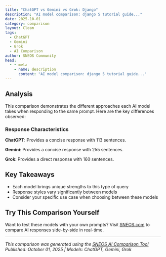 ```yaml
---
title: "ChatGPT vs Gemini vs Grok: Django"
description: "AI model comparison: django 5 tutorial guide..."
date: 2025-10-01
category: comparison
layout: Clean
tags:
  - ChatGPT
  - Gemini
  - Grok
  - AI Comparison
author: SNEOS Community
head:
  - - meta
    - name: description
      content: "AI model comparison: django 5 tutorial guide..."
---
```


<ChatComparison
  title="ChatGPT vs Gemini vs Grok: Django"
  prompt="django 5 tutorial guide"
  :responses='{
    "ChatGPT": "Sure! Here\u0027s a comprehensive beginner-friendly Django 5 tutorial guide to help you get started with building web applications using Django 5.\n\n---\n\n# Django 5 Tutorial Guide\n\n## What is Django?\n\nDjango is a high-level Python web framework that encourages rapid development and clean, pragmatic design. It follows the Model-View-Template (MVT) architectural pattern.\n\nDjango 5 is the latest major release with improvements in performance, security, and new features.\n\n---\n\n## Prerequisites\n\n- Basic understanding of Python programming.\n- Python installed (recommend Python 3.8\u002B).\n- Pip package manager installed.\n- Familiarity with command line basics.\n\n---\n\n## Step 1: Install Django\n\nFirst, create a virtual environment to keep dependencies isolated.\n\n\u0060\u0060\u0060bash\npython3 -m venv myenv\nsource myenv/bin/activate   # On Windows use myenv\\Scripts\\activate\n\u0060\u0060\u0060\n\nInstall Django using pip:\n\n\u0060\u0060\u0060bash\npip install django\n\u0060\u0060\u0060\n\nVerify installation:\n\n\u0060\u0060\u0060bash\ndjango-admin --version\n\u0060\u0060\u0060\n\nYou should see the Django version printed (make sure it\u2019s 5.x).\n\n---\n\n## Step 2: Create a New Django Project\n\nCreate a new Django project named \u0060mysite\u0060:\n\n\u0060\u0060\u0060bash\ndjango-admin startproject mysite\ncd mysite\n\u0060\u0060\u0060\n\nThis creates the following structure:\n\n\u0060\u0060\u0060\nmysite/\n    manage.py\n    mysite/\n        __init__.py\n        settings.py\n        urls.py\n        asgi.py\n        wsgi.py\n\u0060\u0060\u0060\n\n- \u0060manage.py\u0060: A command-line utility for interacting with the project.\n- \u0060settings.py\u0060: Project configuration settings.\n- \u0060urls.py\u0060: URL declarations.\n  \n---\n\n## Step 3: Run the Development Server\n\nRun the server:\n\n\u0060\u0060\u0060bash\npython manage.py runserver\n\u0060\u0060\u0060\n\nOpen \u0060http://127.0.0.1:8000/\u0060 in your browser. You should see the Django welcome page.\n\n---\n\n## Step 4: Create a Django App\n\nIn Django, an app is a component that performs a specific task.\n\nCreate an app called \u0060blog\u0060:\n\n\u0060\u0060\u0060bash\npython manage.py startapp blog\n\u0060\u0060\u0060\n\nYour project structure now looks like:\n\n\u0060\u0060\u0060\nmysite/\n    blog/\n        migrations/\n        __init__.py\n        admin.py\n        apps.py\n        models.py\n        tests.py\n        views.py\n    manage.py\n    mysite/\n        settings.py\n        urls.py\n\u0060\u0060\u0060\n\n---\n\n## Step 5: Register App\n\nAdd your new app to \u0060INSTALLED_APPS\u0060 in \u0060mysite/settings.py\u0060:\n\n\u0060\u0060\u0060python\nINSTALLED_APPS = [\n    ...,\n    \u0027blog\u0027,\n]\n\u0060\u0060\u0060\n\n---\n\n## Step 6: Define a Model\n\nModels represent your data structure.\n\nIn \u0060blog/models.py\u0060:\n\n\u0060\u0060\u0060python\nfrom django.db import models\n\nclass Post(models.Model):\n    title = models.CharField(max_length=200)\n    content = models.TextField()\n    created_at = models.DateTimeField(auto_now_add=True)\n\n    def __str__(self):\n        return self.title\n\u0060\u0060\u0060\n\n---\n\n## Step 7: Create and Run Migrations\n\nTo create database tables for your models:\n\n\u0060\u0060\u0060bash\npython manage.py makemigrations\npython manage.py migrate\n\u0060\u0060\u0060\n\n---\n\n## Step 8: Create a Superuser\n\nTo access Django Admin interface:\n\n\u0060\u0060\u0060bash\npython manage.py createsuperuser\n\u0060\u0060\u0060\n\nFollow the prompts to set username and password.\n\n---\n\n## Step 9: Register Model in Admin\n\nEdit \u0060blog/admin.py\u0060:\n\n\u0060\u0060\u0060python\nfrom django.contrib import admin\nfrom .models import Post\n\nadmin.site.register(Post)\n\u0060\u0060\u0060\n\nRun the server and navigate to \u0060http://127.0.0.1:8000/admin\u0060, and log in with the superuser credentials. You can add/edit/delete posts.\n\n---\n\n## Step 10: Create Views and Templates\n\nCreate a simple view to show all blog posts.\n\nIn \u0060blog/views.py\u0060:\n\n\u0060\u0060\u0060python\nfrom django.shortcuts import render\nfrom .models import Post\n\ndef post_list(request):\n    posts = Post.objects.all().order_by(\u0027-created_at\u0027)\n    return render(request, \u0027blog/post_list.html\u0027, {\u0027posts\u0027: posts})\n\u0060\u0060\u0060\n\nCreate directory for templates:\n\n\u0060\u0060\u0060\nblog/\n    templates/\n        blog/\n            post_list.html\n\u0060\u0060\u0060\n\nCreate \u0060post_list.html\u0060:\n\n\u0060\u0060\u0060html\n\u003C!DOCTYPE html\u003E\n\u003Chtml\u003E\n\u003Chead\u003E\n    \u003Ctitle\u003EBlog Posts\u003C/title\u003E\n\u003C/head\u003E\n\u003Cbody\u003E\n    \u003Ch1\u003EBlog Posts\u003C/h1\u003E\n    \u003Cul\u003E\n    {% for post in posts %}\n        \u003Cli\u003E\u003Cstrong\u003E{{ post.title }}\u003C/strong\u003E - {{ post.created_at }}\u003C/li\u003E\n    {% empty %}\n        \u003Cli\u003ENo posts yet.\u003C/li\u003E\n    {% endfor %}\n    \u003C/ul\u003E\n\u003C/body\u003E\n\u003C/html\u003E\n\u0060\u0060\u0060\n\n---\n\n## Step 11: Configure URLs\n\nCreate a new \u0060urls.py\u0060 inside the \u0060blog\u0060 app:\n\n\u0060\u0060\u0060python\nfrom django.urls import path\nfrom . import views\n\nurlpatterns = [\n    path(\u0027\u0027, views.post_list, name=\u0027post_list\u0027),\n]\n\u0060\u0060\u0060\n\nInclude the blog URLs in the project\u2019s \u0060urlpatterns\u0060 inside \u0060mysite/urls.py\u0060:\n\n\u0060\u0060\u0060python\nfrom django.contrib import admin\nfrom django.urls import path, include\n\nurlpatterns = [\n    path(\u0027admin/\u0027, admin.site.urls),\n    path(\u0027\u0027, include(\u0027blog.urls\u0027)),\n]\n\u0060\u0060\u0060\n\n---\n\n## Step 12: Run the Server and View the Blog\n\n\u0060\u0060\u0060bash\npython manage.py runserver\n\u0060\u0060\u0060\n\nVisit \u0060http://127.0.0.1:8000/\u0060 to see the list of blog posts.\n\n---\n\n## Additional Topics to Explore\n\n- Working with forms and user input.\n- User authentication and authorization.\n- Static files and media handling.\n- Deploying Django applications.\n- Using Django REST Framework for APIs.\n- Testing Django applications.\n\n---\n\n## Helpful Resources\n\n- [Official Django Documentation](https://docs.djangoproject.com/en/5.0/)\n- [Django Project Tutorials](https://tutorial.djangogirls.org/en/)\n- [Django REST Framework](https://www.django-rest-framework.org/)\n\n---\n\nIf you want, I can provide code examples or explanations on any of these additional topics too. Just ask!",
    "Gemini": "Okay, let\u0027s outline a Django 5 tutorial guide. This will be a structured approach to learning Django 5, covering the fundamentals and building a practical project.  I\u0027ll focus on a basic project - a simple blog application.  This allows us to touch on core concepts.\n\n**I.  Setting Up Your Environment \u0026 Project**\n\n1.  **Python Installation:**\n\n    *   **Check Python:**  Make sure you have Python 3.10 or later installed.  Open your terminal/command prompt and run: \u0060python --version\u0060 or \u0060python3 --version\u0060.  If it\u0027s not installed, download it from [python.org](https://www.python.org/).\n    *   **Virtual Environment (Crucial):**  Create a virtual environment to isolate your project dependencies.\n\n        \u0060\u0060\u0060bash\n        python -m venv myprojectenv   # Create the environment\n        source myprojectenv/bin/activate  # On Linux/macOS\n        myprojectenv\\Scripts\\activate  # On Windows\n        \u0060\u0060\u0060\n\n2.  **Install Django:**\n\n    \u0060\u0060\u0060bash\n    pip install Django~=5.0  # Install Django 5 (or specific version)\n    \u0060\u0060\u0060\n\n3.  **Create the Django Project:**\n\n    \u0060\u0060\u0060bash\n    django-admin startproject myblog\n    cd myblog\n    \u0060\u0060\u0060\n\n    This creates a directory structure like this:\n\n    \u0060\u0060\u0060\n    myblog/\n    \u251C\u2500\u2500 myblog/\n    \u2502   \u251C\u2500\u2500 __init__.py\n    \u2502   \u251C\u2500\u2500 asgi.py\n    \u2502   \u251C\u2500\u2500 settings.py\n    \u2502   \u251C\u2500\u2500 urls.py\n    \u2502   \u2514\u2500\u2500 wsgi.py\n    \u251C\u2500\u2500 manage.py\n    \u0060\u0060\u0060\n\n4.  **Understanding the Project Structure:**\n\n    *   \u0060myblog/myblog/\u0060: The inner \u0060myblog\u0060 directory is the actual Python package for your project.\n        *   \u0060settings.py\u0060:  Contains project-wide settings (database, templates, etc.).  We\u0027ll modify this.\n        *   \u0060urls.py\u0060:  Defines the URL patterns for your entire project.\n        *   \u0060wsgi.py\u0060 / \u0060asgi.py\u0060:  Entry points for web servers (like Gunicorn, uWSGI, or Daphne).  \u0060asgi.py\u0060 is important if you plan to use asynchronous features (like WebSockets).  \u0060wsgi.py\u0060 is for traditional synchronous requests.\n    *   \u0060manage.py\u0060:  A command-line utility to manage your Django project (run the server, create apps, run migrations, etc.).\n\n5.  **Run the Development Server:**\n\n    \u0060\u0060\u0060bash\n    python manage.py runserver\n    \u0060\u0060\u0060\n\n    Open your browser and go to \u0060http://127.0.0.1:8000/\u0060. You should see the default Django \u0022It worked!\u0022 page.\n\n**II. Creating Your First App (Blog App)**\n\n1.  **Create a Django App:**\n\n    \u0060\u0060\u0060bash\n    python manage.py startapp blog\n    \u0060\u0060\u0060\n\n    This creates a \u0060blog/\u0060 directory with:\n\n    \u0060\u0060\u0060\n    blog/\n    \u251C\u2500\u2500 __init__.py\n    \u251C\u2500\u2500 admin.py\n    \u251C\u2500\u2500 apps.py\n    \u251C\u2500\u2500 migrations/\n    \u2502   \u2514\u2500\u2500 __init__.py\n    \u251C\u2500\u2500 models.py\n    \u251C\u2500\u2500 tests.py\n    \u2514\u2500\u2500 views.py\n    \u0060\u0060\u0060\n\n2.  **Define Models (blog/models.py):**\n\n    \u0060\u0060\u0060python\n    from django.db import models\n    from django.utils import timezone\n\n    class Post(models.Model):\n        author = models.ForeignKey(\u0027auth.User\u0027, on_delete=models.CASCADE)\n        title = models.CharField(max_length=200)\n        text = models.TextField()\n        created_date = models.DateTimeField(default=timezone.now)\n        published_date = models.DateTimeField(blank=True, null=True)\n\n        def publish(self):\n            self.published_date = timezone.now()\n            self.save()\n\n        def __str__(self):\n            return self.title\n    \u0060\u0060\u0060\n\n    *   \u0060models.Model\u0060: Inherits from Django\u0027s base model class.\n    *   \u0060ForeignKey\u0060:  Creates a relationship with another model (in this case, the built-in \u0060User\u0060 model).  \u0060on_delete=models.CASCADE\u0060 means if the user is deleted, all their posts are also deleted.\n    *   \u0060CharField\u0060:  A text field with a maximum length.\n    *   \u0060TextField\u0060:  A larger text field for the blog post content.\n    *   \u0060DateTimeField\u0060:  A date and time field.  \u0060default=timezone.now\u0060 sets the creation date to the current time.  \u0060blank=True, null=True\u0060 allows the \u0060published_date\u0060 to be empty.\n    *   \u0060publish()\u0060: A method to set the \u0060published_date\u0060.\n    *   \u0060__str__()\u0060:  Returns a string representation of the object (used in the admin interface).\n\n3.  **Register the App and Model in \u0060settings.py\u0060:**\n\n    Open \u0060myblog/settings.py\u0060 and add \u0060\u0027blog\u0027\u0060 to the \u0060INSTALLED_APPS\u0060 list:\n\n    \u0060\u0060\u0060python\n    INSTALLED_APPS = [\n        \u0027django.contrib.admin\u0027,\n        \u0027django.contrib.auth\u0027,\n        \u0027django.contrib.contenttypes\u0027,\n        \u0027django.contrib.sessions\u0027,\n        \u0027django.contrib.messages\u0027,\n        \u0027django.contrib.staticfiles\u0027,\n        \u0027blog\u0027,  # Add your app here\n    ]\n    \u0060\u0060\u0060\n\n4.  **Create and Apply Migrations:**\n\n    \u0060\u0060\u0060bash\n    python manage.py makemigrations blog\n    python manage.py migrate\n    \u0060\u0060\u0060\n\n    *   \u0060makemigrations\u0060: Creates migration files based on changes to your models.  These files describe how to update the database schema.\n    *   \u0060migrate\u0060:  Applies the migrations to your database, creating the tables.\n\n5.  **Configure the Admin Interface (blog/admin.py):**\n\n    \u0060\u0060\u0060python\n    from django.contrib import admin\n    from .models import Post\n\n    admin.site.register(Post)\n    \u0060\u0060\u0060\n\n    This makes the \u0060Post\u0060 model accessible through the Django admin interface.\n\n6.  **Create a Superuser:**\n\n    \u0060\u0060\u0060bash\n    python manage.py createsuperuser\n    \u0060\u0060\u0060\n\n    Follow the prompts to create an administrator account.\n\n7.  **Access the Admin Interface:**\n\n    Go to \u0060http://127.0.0.1:8000/admin/\u0060 and log in with the superuser credentials you created.  You should now see the \u0022Blog\u0022 app and be able to create, edit, and delete posts.\n\n**III. Views and Templates**\n\n1.  **Create Views (blog/views.py):**\n\n    \u0060\u0060\u0060python\n    from django.shortcuts import render\n    from django.utils import timezone\n    from .models import Post\n\n    def post_list(request):\n        posts = Post.objects.filter(published_date__lte=timezone.now()).order_by(\u0027published_date\u0027)\n        return render(request, \u0027blog/post_list.html\u0027, {\u0027posts\u0027: posts})\n    \u0060\u0060\u0060\n\n    *   \u0060render\u0060:  Combines a template with data (the \u0060posts\u0060) and returns an HTTP response.\n    *   \u0060Post.objects.filter()\u0060:  Queries the database for posts that have a \u0060published_date\u0060 less than or equal to the current time.\n    *   \u0060order_by(\u0027published_date\u0027)\u0060:  Orders the posts by their publication date.\n    *   \u0060{\u0027posts\u0027: posts}\u0060: Creates a context dictionary to pass the \u0060posts\u0060 to the template.\n\n2.  **Create URLs (blog/urls.py):**\n\n    Create a new file \u0060blog/urls.py\u0060 with the following content:\n\n    \u0060\u0060\u0060python\n    from django.urls import path\n    from . import views\n\n    urlpatterns = [\n        path(\u0027\u0027, views.post_list, name=\u0027post_list\u0027),\n    ]\n    \u0060\u0060\u0060\n\n    This maps the root URL of the \u0060blog\u0060 app to the \u0060post_list\u0060 view.  \u0060name=\u0027post_list\u0027\u0060 gives the URL a name that you can use in templates to create links.\n\n3.  **Include the App\u0027s URLs in the Project\u0027s URLs (myblog/urls.py):**\n\n    \u0060\u0060\u0060python\n    from django.contrib import admin\n    from django.urls import path, include\n\n    urlpatterns = [\n        path(\u0027admin/\u0027, admin.site.urls),\n        path(\u0027\u0027, include(\u0027blog.urls\u0027)),  # Include the blog app\u0027s URLs\n    ]\n    \u0060\u0060\u0060\n\n    *   \u0060include(\u0027blog.urls\u0027)\u0060: Includes the URL patterns defined in \u0060blog/urls.py\u0060.\n\n4.  **Create Templates (blog/templates/blog/post_list.html):**\n\n    Create a directory \u0060blog/templates/blog/\u0060 (the second \u0060blog\u0060 is important for Django\u0027s template loading mechanism).  Inside this directory, create a file named \u0060post_list.html\u0060:\n\n    \u0060\u0060\u0060html\n    \u003C!DOCTYPE html\u003E\n    \u003Chtml\u003E\n    \u003Chead\u003E\n        \u003Ctitle\u003EMy Blog\u003C/title\u003E\n    \u003C/head\u003E\n    \u003Cbody\u003E\n        \u003Ch1\u003EMy Blog\u003C/h1\u003E\n        {% for post in posts %}\n            \u003Cdiv\u003E\n                \u003Ch2\u003E\u003Ca href=\u0022\u0022\u003E{{ post.title }}\u003C/a\u003E\u003C/h2\u003E\n                \u003Cp\u003E{{ post.text|linebreaksbr }}\u003C/p\u003E\n                \u003Cp\u003EPublished: {{ post.published_date }}\u003C/p\u003E\n            \u003C/div\u003E\n        {% endfor %}\n    \u003C/body\u003E\n    \u003C/html\u003E\n    \u0060\u0060\u0060\n\n    *   \u0060{% for post in posts %}\u0060:  A Django template tag for looping through the \u0060posts\u0060 variable passed from the view.\n    *   \u0060{{ post.title }}\u0060:  Displays the title of the post.\n    *   \u0060{{ post.text|linebreaksbr }}\u0060:  Displays the text of the post, replacing newlines with \u0060\u003Cbr\u003E\u0060 tags for formatting.\n    *   \u0060{{ post.published_date }}\u0060:  Displays the published date of the post.\n\n**IV.  Enhancements \u0026 Further Learning**\n\n1.  **Detailed Post View:**\n\n    *   Add a view to display a single post based on its ID.\n    *   Create a URL pattern to access the single post view (e.g., \u0060/post/\u003Cint:pk\u003E/\u0060, where \u0060pk\u0060 is the primary key).\n    *   Update the \u0060post_list.html\u0060 template to link to the single post view.\n    *   Create a \u0060post_detail.html\u0060 template to display the post\u0027s details.\n\n2.  **Form Handling:**\n\n    *   Create a form to allow users to add new posts.\n    *   Handle the form submission in a view (validate the data, save the post to the database).\n    *   Use Django\u0027s form rendering capabilities in the template.\n\n3.  **User Authentication:**\n\n    *   Implement user registration and login.\n    *   Restrict access to certain views based on user authentication.  Use \u0060@login_required\u0060 decorator.\n    *   Customize the login and registration forms.\n\n4.  **Templates:**\n\n    *   Explore Django\u0027s template tags and filters in more detail.\n    *   Use template inheritance to create a base template and extend it in other templates.\n    *   Learn about template contexts and how to pass data to templates.\n\n5.  **Static Files (CSS, JavaScript, Images):**\n\n    *   Configure Django to serve static files in development and production.\n    *   Create a \u0060static/\u0060 directory in your app to store static assets.\n    *   Use the \u0060static\u0060 template tag to reference static files in your templates.\n\n6.  **Database:**\n\n    *   Learn more about Django\u0027s ORM (Object-Relational Mapper).\n    *   Use different types of database fields (e.g., \u0060EmailField\u0060, \u0060URLField\u0060, \u0060ImageField\u0060).\n    *   Optimize database queries.\n    *   Use database migrations to manage schema changes.\n\n7.  **Testing:**\n\n    *   Write unit tests for your models, views, and forms.\n    *   Use Django\u0027s testing framework.\n    *   Learn about test-driven development.\n\n8.  **Deployment:**\n\n    *   Deploy your Django application to a production server (e.g., Heroku, AWS, Google Cloud).\n    *   Configure a web server (e.g., Gunicorn, uWSGI) and a reverse proxy (e.g., Nginx).\n    *   Use a production database (e.g., PostgreSQL).\n    *   Set up static file serving.\n\n**V. Django 5 Specific Features to Explore**\n\nWhile this tutorial covers the basics applicable to most Django versions, Django 5 introduced some interesting features:\n\n*   **TemplateView.setup()**: Allows overriding setup logic for class-based template views, useful for dependency injection and more control.\n\n*   **FormFieldFactory.get_bound_field()**:  If you\u0027re working with custom forms, this new method on the \u0060FormFieldFactory\u0060 can be useful.\n\n*   **Improvements in Database Schema Editor**:  Look into any performance enhancements or new features in the way Django handles database schema modifications.\n\n*   **\u0060CacheKeyWarning\u0060**: If you are using caching, be aware of a new \u0060CacheKeyWarning\u0060 that might indicate issues.\n\n**Key Learning Resources:**\n\n*   **Django Documentation:** The official Django documentation is your best resource: [https://docs.djangoproject.com/en/5.0/](https://docs.djangoproject.com/en/5.0/)\n*   **Django Tutorial:**  The official Django tutorial is an excellent starting point: [https://docs.djangoproject.com/en/5.0/intro/tutorial01/](https://docs.djangoproject.com/en/5.0/intro/tutorial01/)\n*   **Mozilla Developer Network (MDN):**  For HTML, CSS, and JavaScript: [https://developer.mozilla.org/](https://developer.mozilla.org/)\n*   **Stack Overflow:** A great place to ask questions and find answers: [https://stackoverflow.com/](https://stackoverflow.com/)\n\nThis guide provides a comprehensive starting point for learning Django 5. Remember to practice and experiment with the concepts to gain a deeper understanding.  Good luck!\n",
    "Grok": "Django 5.0 is the latest version of the popular Python web framework as of its release in December 2023. Below is a step-by-step tutorial guide to help you get started with Django 5.0. This guide assumes you have basic knowledge of Python and are new to Django. If you\u0027re already familiar with Django, you can focus on the new features of version 5.0 listed at the end.\n\n---\n\n### **Step 1: Set Up Your Environment**\n\n1. **Install Python**:\n   - Ensure you have Python 3.10 or later installed, as Django 5.0 requires it.\n   - Download and install Python from [python.org](https://www.python.org/downloads/).\n   - Verify the installation by running:\n     \u0060\u0060\u0060bash\n     python --version\n     \u0060\u0060\u0060\n\n2. **Create a Virtual Environment**:\n   - A virtual environment isolates your project dependencies. Create one using:\n     \u0060\u0060\u0060bash\n     python -m venv myenv\n     \u0060\u0060\u0060\n   - Activate the virtual environment:\n     - On Windows:\n       \u0060\u0060\u0060bash\n       myenv\\Scripts\\activate\n       \u0060\u0060\u0060\n     - On macOS/Linux:\n       \u0060\u0060\u0060bash\n       source myenv/bin/activate\n       \u0060\u0060\u0060\n\n3. **Install Django 5.0**:\n   - Use pip to install Django:\n     \u0060\u0060\u0060bash\n     pip install django==5.0\n     \u0060\u0060\u0060\n   - Verify the installation:\n     \u0060\u0060\u0060bash\n     django-admin --version\n     \u0060\u0060\u0060\n\n---\n\n### **Step 2: Create a New Django Project**\n\n1. **Start a New Project**:\n   - Run the following command to create a new Django project:\n     \u0060\u0060\u0060bash\n     django-admin startproject myproject\n     \u0060\u0060\u0060\n   - This creates a directory \u0060myproject\u0060 with the basic structure.\n\n2. **Navigate to the Project Directory**:\n   \u0060\u0060\u0060bash\n   cd myproject\n   \u0060\u0060\u0060\n\n3. **Run the Development Server**:\n   - Start the built-in development server to ensure everything is set up:\n     \u0060\u0060\u0060bash\n     python manage.py runserver\n     \u0060\u0060\u0060\n   - Open your browser and go to \u0060http://127.0.0.1:8000/\u0060 to see the default Django welcome page.\n\n---\n\n### **Step 3: Create a Django App**\n\n1. **Create a New App**:\n   - An app is a module that handles specific functionality. Create one using:\n     \u0060\u0060\u0060bash\n     python manage.py startapp myapp\n     \u0060\u0060\u0060\n\n2. **Register the App**:\n   - Open \u0060myproject/settings.py\u0060 and add your app to the \u0060INSTALLED_APPS\u0060 list:\n     \u0060\u0060\u0060python\n     INSTALLED_APPS = [\n         ...\n         \u0027myapp\u0027,\n     ]\n     \u0060\u0060\u0060\n\n---\n\n### **Step 4: Create Models**\n\n1. **Define a Model**:\n   - Models define the structure of your database. Open \u0060myapp/models.py\u0060 and add a simple model:\n     \u0060\u0060\u0060python\n     from django.db import models\n\n     class Item(models.Model):\n         name = models.CharField(max_length=100)\n         description = models.TextField()\n         created_at = models.DateTimeField(auto_now_add=True)\n     \u0060\u0060\u0060\n\n2. **Run Migrations**:\n   - Apply the model changes to the database (Django uses SQLite by default for development):\n     \u0060\u0060\u0060bash\n     python manage.py makemigrations\n     python manage.py migrate\n     \u0060\u0060\u0060\n\n---\n\n### **Step 5: Create Views**\n\n1. **Define a View**:\n   - Views handle the logic for web requests. Open \u0060myapp/views.py\u0060 and add:\n     \u0060\u0060\u0060python\n     from django.shortcuts import render\n     from .models import Item\n\n     def item_list(request):\n         items = Item.objects.all()\n         return render(request, \u0027myapp/item_list.html\u0027, {\u0027items\u0027: items})\n     \u0060\u0060\u0060\n\n---\n\n### **Step 6: Create URLs**\n\n1. **Map URLs to Views**:\n   - Create a file \u0060myapp/urls.py\u0060 and define the URL patterns:\n     \u0060\u0060\u0060python\n     from django.urls import path\n     from . import views\n\n     urlpatterns = [\n         path(\u0027\u0027, views.item_list, name=\u0027item_list\u0027),\n     ]\n     \u0060\u0060\u0060\n\n2. **Include App URLs in Project**:\n   - Open \u0060myproject/urls.py\u0060 and include the app URLs:\n     \u0060\u0060\u0060python\n     from django.contrib import admin\n     from django.urls import path, include\n\n     urlpatterns = [\n         path(\u0027admin/\u0027, admin.site.urls),\n         path(\u0027\u0027, include(\u0027myapp.urls\u0027)),\n     ]\n     \u0060\u0060\u0060\n\n---\n\n### **Step 7: Create Templates**\n\n1. **Create a Template**:\n   - Create a directory \u0060myapp/templates/myapp/\u0060 and add a file \u0060item_list.html\u0060:\n     \u0060\u0060\u0060html\n     \u003C!DOCTYPE html\u003E\n     \u003Chtml\u003E\n     \u003Chead\u003E\n         \u003Ctitle\u003EItem List\u003C/title\u003E\n     \u003C/head\u003E\n     \u003Cbody\u003E\n         \u003Ch1\u003EItems\u003C/h1\u003E\n         \u003Cul\u003E\n             {% for item in items %}\n                 \u003Cli\u003E{{ item.name }} - {{ item.description }}\u003C/li\u003E\n             {% empty %}\n                 \u003Cli\u003ENo items found.\u003C/li\u003E\n             {% endfor %}\n         \u003C/ul\u003E\n     \u003C/body\u003E\n     \u003C/html\u003E\n     \u0060\u0060\u0060\n\n2. **Configure Template Settings** (if needed):\n   - Ensure the \u0060TEMPLATES\u0060 setting in \u0060myproject/settings.py\u0060 is configured to find templates in apps:\n     \u0060\u0060\u0060python\n     TEMPLATES = [\n         {\n             \u0027BACKEND\u0027: \u0027django.template.backends.django.DjangoTemplates\u0027,\n             \u0027DIRS\u0027: [],\n             \u0027APP_DIRS\u0027: True,\n             ...\n         }\n     ]\n     \u0060\u0060\u0060\n\n---\n\n### **Step 8: Use the Admin Interface**\n\n1. **Create a Superuser**:\n   - To access the Django admin interface, create a superuser:\n     \u0060\u0060\u0060bash\n     python manage.py createsuperuser\n     \u0060\u0060\u0060\n   - Follow the prompts to set a username, email, and password.\n\n2. **Register Models in Admin**:\n   - Open \u0060myapp/admin.py\u0060 and register the \u0060Item\u0060 model:\n     \u0060\u0060\u0060python\n     from django.contrib import admin\n     from .models import Item\n\n     admin.site.register(Item)\n     \u0060\u0060\u0060\n\n3. **Access the Admin Site**:\n   - Run the server (\u0060python manage.py runserver\u0060) and go to \u0060http://127.0.0.1:8000/admin/\u0060. Log in with the superuser credentials to manage your \u0060Item\u0060 model.\n\n---\n\n### **Step 9: Add Static Files (Optional)**\n\n1. **Create Static Files**:\n   - For CSS, JS, or images, create a \u0060static\u0060 directory in \u0060myapp/\u0060 (e.g., \u0060myapp/static/myapp/css/style.css\u0060).\n\n2. **Configure Static Files**:\n   - Ensure \u0060STATIC_URL\u0060 and \u0060STATICFILES_DIRS\u0060 are set in \u0060myproject/settings.py\u0060:\n     \u0060\u0060\u0060python\n     STATIC_URL = \u0027static/\u0027\n     \u0060\u0060\u0060\n\n3. **Load Static Files in Templates**:\n   - Use the \u0060{% load static %}\u0060 tag in your templates:\n     \u0060\u0060\u0060html\n     {% load static %}\n     \u003Clink rel=\u0022stylesheet\u0022 href=\u0022{% static \u0027myapp/css/style.css\u0027 %}\u0022\u003E\n     \u0060\u0060\u0060\n\n4. **Collect Static Files** (for production):\n   - Run:\n     \u0060\u0060\u0060bash\n     python manage.py collectstatic\n     \u0060\u0060\u0060\n\n---\n\n### **Step 10: Test Your Application**\n\n- Run the development server:\n  \u0060\u0060\u0060bash\n  python manage.py runserver\n  \u0060\u0060\u0060\n- Visit \u0060http://127.0.0.1:8000/\u0060 to see your app\u0027s item list page.\n- Add items via the admin interface and see them reflected on the page.\n\n---\n\n### **New Features in Django 5.0**\n\nDjango 5.0 introduces several new features and improvements. Some highlights include:\n1. **Database-Computed Default Values**:\n   - You can now use database-computed values as default model field values using \u0060GeneratedField\u0060.\n     \u0060\u0060\u0060python\n     from django.db import models\n\n     class MyModel(models.Model):\n         name = models.CharField(max_length=100)\n         slug = models.GeneratedField(\n             expression=models.functions.Lower(models.F(\u0027name\u0027)),\n             output_field=models.CharField(max_length=100),\n             db_persist=True\n         )\n     \u0060\u0060\u0060\n\n2. **Field Group Templates for Forms**:\n   - Simplified rendering of form field groups using templates like \u0060form.as_field_group()\u0060.\n\n3. **Improved Error Messages**:\n   - Better debugging with more descriptive error messages.\n\n4. **Python Compatibility**:\n   - Django 5.0 supports Python 3.10, 3.11, and 3.12. Ensure you\u0027re using a compatible version.\n\n5. **Minor Features**:\n   - More accessible admin interface, simplified template tags, and other performance improvements.\n\nFor a full list of changes, refer to the [Django 5.0 release notes](https://docs.djangoproject.com/en/5.0/releases/5.0/).\n\n---\n\n### **Additional Resources**\n\n- **Official Django Documentation**: [docs.djangoproject.com/en/5.0/](https://docs.djangoproject.com/en/5.0/)\n- **Django Tutorial**: Follow the official \u0022Writing your first Django app\u0022 tutorial for deeper learning.\n- **Community**: Join forums like Stack Overflow or the Django Discord for support.\n\nThis guide provides a foundation to start building web applications with Django 5.0. Let me know if you\u0027d like to dive deeper into specific topics like REST APIs, authentication, or deployment!"
  }'
  published-date="19:54"
/>

## Analysis

This comparison demonstrates the different approaches each AI model takes when responding to the same prompt. Here are the key differences observed:

### Response Characteristics

**ChatGPT**: Provides a concise response with 113 sentences. 

**Gemini**: Provides a concise response with 255 sentences. 

**Grok**: Provides a direct response with 160 sentences. 

## Key Takeaways

- Each model brings unique strengths to this type of query
- Response styles vary significantly between models
- Consider your specific use case when choosing between these models

## Try This Comparison Yourself

Want to test these models with your own prompts? Visit [SNEOS.com](https://sneos.com) to compare AI responses side-by-side in real-time.

---

*This comparison was generated using the [SNEOS AI Comparison Tool](https://sneos.com)*
*Published: October 01, 2025 | Models: ChatGPT, Gemini, Grok*
